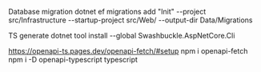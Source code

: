 Database migration
dotnet ef migrations add "Init" --project src/Infrastructure --startup-project src/Web/ --output-dir Data/Migrations

TS generate
dotnet tool install --global Swashbuckle.AspNetCore.Cli
<Exec Command="swagger tofile --output ../../docs/snippetApi.yaml --yaml $(OutputPath)$(AssemblyName).dll v1" WorkingDirectory="$(ProjectDir)" />

https://openapi-ts.pages.dev/openapi-fetch/#setup
npm i openapi-fetch
npm i -D openapi-typescript typescript
<Exec Command="npx openapi-typescript ../../docs/**/*.yaml --output ../docs/" WorkingDirectory="$(ProjectDir)" />

<Target Name="OpenAPI" AfterTargets="Build" Condition="$(Configuration)=='Debug'">
<Exec Command="swagger tofile --output ../../docs/mtparts.yaml --yaml $(OutputPath)$(AssemblyName).dll v1" WorkingDirectory="$(ProjectDir)" />
</Target>
